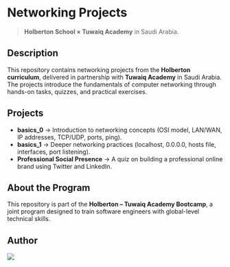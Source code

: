 # Networking Projects
> **Holberton School × Tuwaiq Academy** in Saudi Arabia.

## Description
This repository contains networking projects from the **Holberton curriculum**, delivered in partnership with **Tuwaiq Academy** in Saudi Arabia.  
The projects introduce the fundamentals of computer networking through hands-on tasks, quizzes, and practical exercises.

## Projects
- **basics_0** → Introduction to networking concepts (OSI model, LAN/WAN, IP addresses, TCP/UDP, ports, ping).  
- **basics_1** → Deeper networking practices (localhost, 0.0.0.0, hosts file, interfaces, port listening).  
- **Professional Social Presence** → A quiz on building a professional online brand using Twitter and LinkedIn.

## About the Program
This repository is part of the **Holberton – Tuwaiq Academy Bootcamp**, a joint program designed to train software engineers with global-level technical skills.

## Author
<a href="https://www.linkedin.com/in/batoul-alsaeed" target="_blank">
  <img src="https://img.shields.io/badge/LinkedIn-Batoul%20Alsaeed-0A66C2?logo=linkedin&logoColor=white&labelColor=gray&style=flat-square" />
</a>

